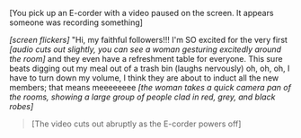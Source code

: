 [You pick up an E-corder with a video paused on the screen. It appears someone was recording something]  
  
*[screen flickers]* "Hi, my faithful followers!!! I'm SO excited for the very first *[audio cuts out slightly, you can see a woman gesturing excitedly around the room]* and they even have a refreshment table for everyone. This sure beats digging out my meal out of a trash bin (laughs nervously) oh, oh, oh, I have to turn down my volume, I think they are about to induct all the new members; that means meeeeeeee *[the woman takes a quick camera pan of the rooms, showing a large group of people clad in red, grey, and black robes]*  
  
>[The video cuts out abruptly as the E-corder powers off]  
